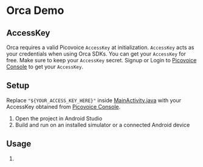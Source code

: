 # Orca Demo

## AccessKey

Orca requires a valid Picovoice `AccessKey` at initialization. `AccessKey` acts as your credentials when using Orca SDKs.
You can get your `AccessKey` for free. Make sure to keep your `AccessKey` secret.
Signup or Login to [Picovoice Console](https://console.picovoice.ai/) to get your `AccessKey`.

## Setup

Replace `"${YOUR_ACCESS_KEY_HERE}"` inside [MainActivity.java](orca-demo-app/src/main/java/ai/picovoice/orcademo/MainActivity.java)
with your AccessKey obtained from [Picovoice Console](https://console.picovoice.ai/).

1. Open the project in Android Studio
2. Build and run on an installed simulator or a connected Android device

## Usage

1.

